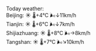 Today weather:  
Beijing: ☀️   🌡️+4°C 🌬️↓11km/h  
Tianjin: ☀️   🌡️+6°C 🌬️↓7km/h  
Shijiazhuang: ☀️   🌡️+8°C 🌬️→8km/h  
Tangshan: ☀️   🌡️+7°C 🌬️↘10km/h  
